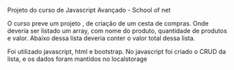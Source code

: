 Projeto do curso de Javascript Avançado - School of net

O curso preve um projeto , de criação de um cesta de compras.
Onde deveria ser listado um array, com nome do produto, quantidade de produtos e valor.
Abaixo dessa lista deveria conter o valor total dessa lista. 

Foi utilizado javascript, html e bootstrap.
No javascript foi criado o CRUD da lista, e os dados foram mantidos no localstorage
